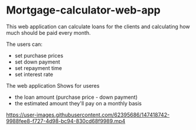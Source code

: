 # Mortgage-calculator-web-app

This web application can calculate loans for the clients and calculating how much should be paid every month.

The users can:
- set purchase prices
- set down payment
- set repayment time
- set interest rate

The web application Shows for useres
- the loan amount (purchase price - down payment)
- the estimated amount they'll pay on a monthly basis

https://user-images.githubusercontent.com/62395686/147418742-9988fee8-f727-4d98-bc94-830cd68f9989.mp4





